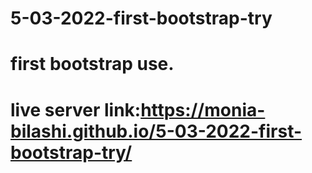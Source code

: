 # 5-03-2022-first-bootstrap-try
# first bootstrap use.


# live server link:https://monia-bilashi.github.io/5-03-2022-first-bootstrap-try/
